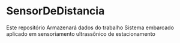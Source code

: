 # SensorDeDistancia
Este repositório Armazenará dados do trabalho Sistema embarcado aplicado em sensoriamento ultrassônico de estacionamento
